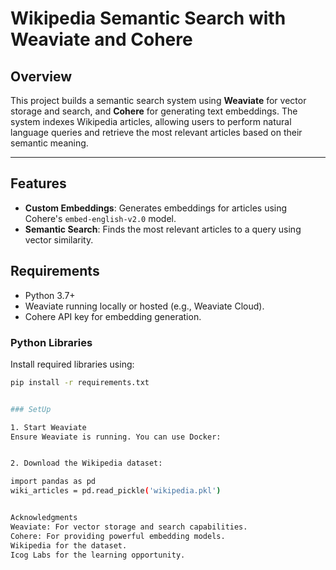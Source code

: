 # Wikipedia Semantic Search with Weaviate and Cohere

## Overview
This project builds a semantic search system using **Weaviate** for vector storage and search, and **Cohere** for generating text embeddings. The system indexes Wikipedia articles, allowing users to perform natural language queries and retrieve the most relevant articles based on their semantic meaning.

---


## Features
- **Custom Embeddings**: Generates embeddings for articles using Cohere's `embed-english-v2.0` model.
- **Semantic Search**: Finds the most relevant articles to a query using vector similarity.



## Requirements
- Python 3.7+
- Weaviate running locally or hosted (e.g., Weaviate Cloud).
- Cohere API key for embedding generation.


### Python Libraries
Install required libraries using:
```bash
pip install -r requirements.txt


### SetUp

1. Start Weaviate
Ensure Weaviate is running. You can use Docker:


2. Download the Wikipedia dataset:

import pandas as pd
wiki_articles = pd.read_pickle('wikipedia.pkl')


Acknowledgments
Weaviate: For vector storage and search capabilities.
Cohere: For providing powerful embedding models.
Wikipedia for the dataset.
Icog Labs for the learning opportunity.
